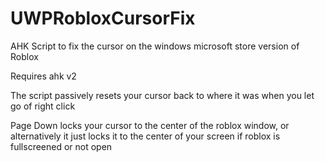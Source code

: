 # UWPRobloxCursorFix
AHK Script to fix the cursor on the windows microsoft store version of Roblox

Requires ahk v2

The script passively resets your cursor back to where it was when you let go of right click

Page Down locks your cursor to the center of the roblox window, or alternatively it just locks it to the center of your screen if roblox is fullscreened or not open

